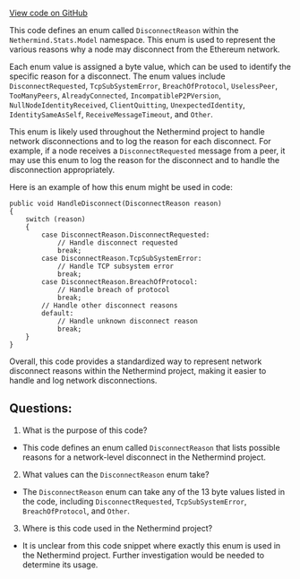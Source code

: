 [View code on GitHub](https://github.com/NethermindEth/nethermind/src/Nethermind/Nethermind.Network.Stats/Model/DisconnectReason.cs)

This code defines an enum called `DisconnectReason` within the `Nethermind.Stats.Model` namespace. This enum is used to represent the various reasons why a node may disconnect from the Ethereum network. 

Each enum value is assigned a byte value, which can be used to identify the specific reason for a disconnect. The enum values include `DisconnectRequested`, `TcpSubSystemError`, `BreachOfProtocol`, `UselessPeer`, `TooManyPeers`, `AlreadyConnected`, `IncompatibleP2PVersion`, `NullNodeIdentityReceived`, `ClientQuitting`, `UnexpectedIdentity`, `IdentitySameAsSelf`, `ReceiveMessageTimeout`, and `Other`. 

This enum is likely used throughout the Nethermind project to handle network disconnections and to log the reason for each disconnect. For example, if a node receives a `DisconnectRequested` message from a peer, it may use this enum to log the reason for the disconnect and to handle the disconnection appropriately. 

Here is an example of how this enum might be used in code:

```
public void HandleDisconnect(DisconnectReason reason)
{
    switch (reason)
    {
        case DisconnectReason.DisconnectRequested:
            // Handle disconnect requested
            break;
        case DisconnectReason.TcpSubSystemError:
            // Handle TCP subsystem error
            break;
        case DisconnectReason.BreachOfProtocol:
            // Handle breach of protocol
            break;
        // Handle other disconnect reasons
        default:
            // Handle unknown disconnect reason
            break;
    }
}
```

Overall, this code provides a standardized way to represent network disconnect reasons within the Nethermind project, making it easier to handle and log network disconnections.
## Questions: 
 1. What is the purpose of this code?
- This code defines an enum called `DisconnectReason` that lists possible reasons for a network-level disconnect in the Nethermind project.

2. What values can the `DisconnectReason` enum take?
- The `DisconnectReason` enum can take any of the 13 byte values listed in the code, including `DisconnectRequested`, `TcpSubSystemError`, `BreachOfProtocol`, and `Other`.

3. Where is this code used in the Nethermind project?
- It is unclear from this code snippet where exactly this enum is used in the Nethermind project. Further investigation would be needed to determine its usage.
